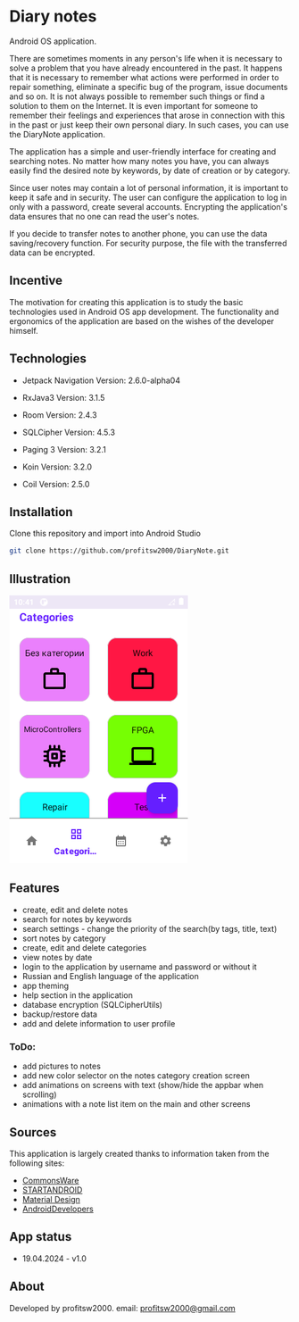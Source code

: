 
# Diary notes

Android OS application.

There are sometimes moments in any person's life when it is necessary to solve a problem
that you have already encountered in the past. It happens that it is necessary to remember what actions were performed
in order to repair something,
eliminate a specific bug of the program, issue documents and so on. It is not always
possible to remember such things or find
a solution to them on the Internet. It is even important for someone to remember
their feelings and experiences that arose in connection with this in the past or just keep their own personal diary.
In such cases, you can use the DiaryNote application.

The application has a simple and user-friendly interface for creating and searching notes. No matter how many notes
you have, you can always easily find the desired note by keywords, by date of creation or
by category.

Since user notes may contain a lot of personal information, it is important to keep it safe and in security. 
The user can configure the application to log in only with a password, create several
accounts. Encrypting the application's data ensures that no one can read the user's notes.

If you decide to transfer notes to another phone, you can use
the data saving/recovery function. For security purpose, the file with the transferred data can be encrypted.

## Incentive

The motivation for creating this application is to study the basic technologies used in
Android OS app development. The functionality and ergonomics of the application are based on the wishes
of the developer himself.

## Technologies

+ Jetpack Navigation
  Version: 2.6.0-alpha04

+ RxJava3
  Version: 3.1.5

+ Room
  Version: 2.4.3

+ SQLCipher
  Version: 4.5.3

+ Paging 3
  Version: 3.2.1

+ Koin
  Version: 3.2.0

+ Coil
  Version: 2.5.0

## Installation

Clone this repository and import into Android Studio

```bash
git clone https://github.com/profitsw2000/DiaryNote.git
```

## Illustration

![Categories screen](./screenshots/dn_main.png)

## Features

+ create, edit and delete notes
+ search for notes by keywords
+ search settings - change the priority of the search(by tags, title, text)
+ sort notes by category
+ create, edit and delete categories
+ view notes by date
+ login to the application by username and password or without it
+ Russian and English language of the application
+ app theming
+ help section in the application
+ database encryption (SQLCipherUtils)
+ backup/restore data
+ add and delete information to user profile

### ToDo:

+ add pictures to notes
+ add new color selector on the notes category creation screen
+ add animations on screens with text (show/hide the appbar when scrolling)
+ animations with a note list item on the main and other screens

## Sources
This application is largely created thanks to information taken from the following sites:
+ [CommonsWare](https://commonsware.com)
+ [STARTANDROID](https://startandroid.ru)
+ [Material Design](https://m3.material.io)
+ [AndroidDevelopers](https://developer.android.com)

## App status

+ 19.04.2024 - v1.0

## About

Developed by profitsw2000.
email: profitsw2000@gmail.com

